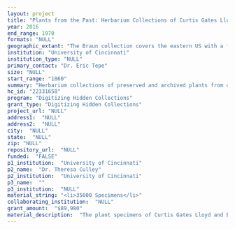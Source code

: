 ```yaml
--- 
layout: project 
title: "Plants from the Past: Herbarium Collections of Curtis Gates Lloyd (1859-1926) and E. Lucy Braun (1889-1971)"
year: 2016
end_range: 1970
formats: "NULL"
geographic_extant: "The Braun collection covers the eastern US with a focus on Ohio and Kentucky. The Lloyd collection also includes many local specimens, as well as the first large collection of Samoan flora (which Lloyd collected on two extended expeditions), and a great number of European specimens that Lloyd had purchased."
institution: "University of Cincinnati"
institution_type: "NULL"
primary_contact: "Dr. Eric Tepe"
size: "NULL"
start_range: "1860"
summary: "Herbarium collections of preserved and archived plants from different localities and time periods are critical in understanding the past and current distribution of plant species. In addition to underlying taxonomic identification, these collections are an invaluable historical repository for studies of biodiversity and climate change. We propose to digitize two collections at the University of Cincinnati over 24 months: specimens collected worldwide by Curtis Gates Lloyd, a prominent botanist affiliated with a renown pharmaceutical company in the early 1900's, and E. Lucy Braun, the prominent forest ecologist and founder of field ecology in the 1900's. Together, these collections consist of 35,000 specimen sheets that can only be currently accessed by visiting the herbarium in person. We propose to use a digitization pipeline currently in use, and to feed into existing online resources to make these two hidden collections publicly available for use by the botanical community and historians worldwide."
hc_id: "22331658"
program: "Digitizing Hidden Collections"
grant_type: "Digitizing Hidden Collections"
project_url: "NULL"
address1:  "NULL"
address2:  "NULL"
city:  "NULL"
state:  "NULL"
zip: "NULL"
repository_url:  "NULL"
funded:  "FALSE"
p1_institution:  "University of Cincinnati"
p2_name:  "Dr. Theresa Culley"
p2_institution:  "University of Cincinnati"
p3_name:  ""
p3_institution:  "NULL"
material_string: "<li>35000 Specimens</li>"
collaborating_institution:  "NULL"
grant_amount:  "$89,980"
material_description:  "The plant specimens of Curtis Gates Lloyd and E. Lucy Braun at the Margaret H. Fulford Herbarium at the University of Cincinnati (CINC) are noteworthy in that they represent invaluable collections of both biological and historical relevance. Curtis Gates Lloyd was American mycologist and botanist based in Cincinnati, who along with his two brothers, owned Lloyd Brothers Pharmacists. This company was the first to advocate and offer plant extracts for popular medicinal use, such as Echinacea purpurea (Purple Coneflower). Curtis' speciality was researching pharmaceuticals from medicinal plants, and he traveled extensively, undertaking several collecting expeditions to Samoa and other locations. He also regularly corresponded with botanists worldwide, who would send him specimens of potential medicinal importance. Curtis Gates Lloyd built up a large personal herbarium consisting of 30,000 specimens represented thousands of plant species collected across the world. Dr. E. Lucy Braun (1889-1971) was a renowned biologist considered one of the founders of the field of plant ecology. She was among the first women to receive a Ph.D. from UC in 1914, where she joined the faculty. While exploring the forests of the Eastern US to study the distribution of plant species and their habitats, she collected thousands of plant specimens for the herbarium and her own personal collection (now at the National Museum in Washington D.C.). Dr. Braun's 1950 book, Deciduous Forests of Eastern North America, is still considered today to be the preeminent source on forest ecology. She was a strong advocate for conservation of natural areas, resulting in the preservation of over 10,000 acres of land in Ohio. She was the first woman president of the Ecological Society of America in 1950. In 2001, Dr. Braun was named as one of Audubon Society's Champions of Conservation who shaped the environmental movement of the 20th century."
---
```

